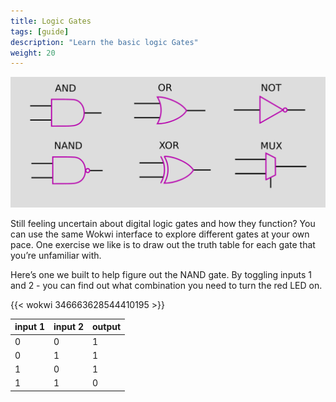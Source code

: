 ```yaml
---
title: Logic Gates
tags: [guide]
description: "Learn the basic logic Gates"
weight: 20
---
```


![gates](images/gates.png)

Still feeling uncertain about digital logic gates and how they function? You can use the same Wokwi interface to explore different gates at your own pace.  One exercise we like is to draw out the truth table for each gate that you’re unfamiliar with. 

Here’s one we built to help figure out the NAND gate. By toggling inputs 1 and 2 - you can find out what combination you need to turn the red LED on.

{{< wokwi 346663628544410195 >}}
<br>

| input 1 | input 2 | output |
|---------|---------|--------|
| 0       | 0       | 1      |
| 0       | 1       | 1      |
| 1       | 0       | 1      |
| 1       | 1       | 0      |

